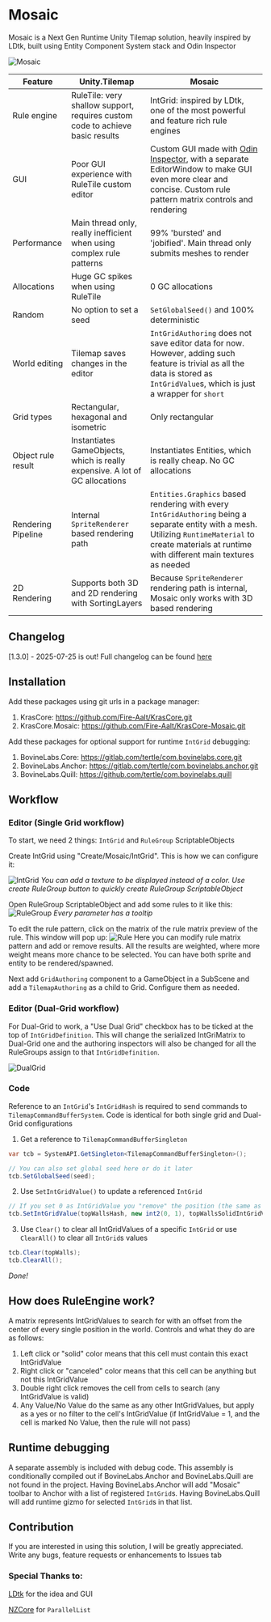 # Mosaic
Mosaic is a Next Gen Runtime Unity Tilemap solution, heavily inspired by LDtk, built using Entity Component System stack and Odin Inspector 

![Mosaic](Documentation~/Images/Mosaic.png)

| Feature            | Unity.Tilemap                                                                 | Mosaic                                                                                                                                                                                                                                                                                                                     |
|--------------------|-------------------------------------------------------------------------------|----------------------------------------------------------------------------------------------------------------------------------------------------------------------------------------------------------------------------------------------------------------------------------------------------------------------------|
| Rule engine        | RuleTile: very shallow support, requires custom code to achieve basic results | IntGrid: inspired by LDtk, one of the most powerful and feature rich rule engines                                                                                                                                                                                                                                          |
| GUI                | Poor GUI experience with RuleTile custom editor                               | Custom GUI made with [Odin Inspector](https://assetstore.unity.com/packages/tools/utilities/odin-inspector-and-serializer-89041?srsltid=AfmBOop97OyTTYiuIIGN0oQkSMLd0P3xSmw8NEuDFQQLFEFcz3blWS6p), with a separate EditorWindow to make GUI even more clear and concise. Custom rule pattern matrix controls and rendering |
| Performance        | Main thread only, really inefficient when using complex rule patterns         | 99% 'bursted' and 'jobified'. Main thread only submits meshes to render                                                                                                                                                                                                                                                    | 
| Allocations        | Huge GC spikes when using RuleTile                                            | 0 GC allocations                                                                                                                                                                                                                                                                                                           |
| Random             | No option to set a seed                                                       | `SetGlobalSeed()` and 100% deterministic                                                                                                                                                                                                                                                                                   |
| World editing      | Tilemap saves changes in the editor                                           | `IntGridAuthoring` does not save editor data for now. However, adding such feature is trivial as all the data is stored as `IntGridValue`s, which is just a wrapper for `short`                                                                                                                                            |
| Grid types         | Rectangular, hexagonal and isometric                                          | Only rectangular                                                                                                                                                                                                                                                                                                           |
| Object rule result | Instantiates GameObjects, which is really expensive. A lot of GC allocations  | Instantiates Entities, which is really cheap. No GC allocations                                                                                                                                                                                                                                                            |                  
| Rendering Pipeline | Internal `SpriteRenderer` based rendering path                                | `Entities.Graphics` based rendering with every `IntGridAuthoring` being a separate entity with a mesh. Utilizing `RuntimeMaterial` to create materials at runtime with different main textures as needed                                                                                                                   |                                                                                                                  |                                                                                                                  
| 2D Rendering       | Supports both 3D and 2D rendering with SortingLayers                          | Because `SpriteRenderer` rendering path is internal, Mosaic only works with 3D based rendering                                                                                                                                                                                                                             |

## Changelog
[1.3.0] - 2025-07-25 is out! Full changelog can be found [here](CHANGELOG.md)

## Installation
Add these packages using git urls in a package manager:
1. KrasCore: https://github.com/Fire-Aalt/KrasCore.git
2. KrasCore.Mosaic: https://github.com/Fire-Aalt/KrasCore-Mosaic.git

Add these packages for optional support for runtime `IntGrid` debugging: 
1. BovineLabs.Core: https://gitlab.com/tertle/com.bovinelabs.core.git
2. BovineLabs.Anchor: https://gitlab.com/tertle/com.bovinelabs.anchor.git
3. BovineLabs.Quill: https://github.com/tertle/com.bovinelabs.quill

## Workflow
### Editor (Single Grid workflow)
To start, we need 2 things: `IntGrid` and `RuleGroup` ScriptableObjects

Create IntGrid using "Create/Mosaic/IntGrid". This is how we can configure it:

![IntGrid](Documentation~/Images/IntGrid.png)
*You can add a texture to be displayed instead of a color. Use create RuleGroup button to quickly create RuleGroup ScriptableObject*

Open RuleGroup ScriptableObject and add some rules to it like this:
![RuleGroup](Documentation~/Images/RuleGroup.png)
*Every parameter has a tooltip*

To edit the rule pattern, click on the matrix of the rule matrix preview of the rule. This window will pop up:
![Rule](Documentation~/Images/Rule.png)
Here you can modify rule matrix pattern and add or remove results. All the results are weighted, where more weight means more chance to be selected. You can have both sprite and entity to be rendered/spawned.

Next add `GridAuthoring` component to a GameObject in a SubScene and add a `TilemapAuthoring` as a child to Grid. Configure them as needed.

### Editor (Dual-Grid workflow)

For Dual-Grid to work, a "Use Dual Grid" checkbox has to be ticked at the top of `IntGridDefinition`. This will change the serialized IntGriMatrix to Dual-Grid one and the authoring inspectors will also be changed for all the RuleGroups assign to that `IntGridDefinition`.

![DualGrid](Documentation~/Images/DualGrid.png)

### Code
Reference to an `IntGrid`'s `IntGridHash` is required to send commands to `TilemapCommandBufferSystem`. Code is identical for both single grid and Dual-Grid configurations

1. Get a reference to `TilemapCommandBufferSingleton`
```csharp
var tcb = SystemAPI.GetSingleton<TilemapCommandBufferSingleton>();

// You can also set global seed here or do it later
tcb.SetGlobalSeed(seed);
```

2. Use `SetIntGridValue()` to update a referenced `IntGrid`
```csharp
// If you set 0 as IntGridValue you "remove" the position (the same as setting null value using SetTile in Unity.Tilemap)
tcb.SetIntGridValue(topWallsHash, new int2(0, 1), topWallsSolidIntGridValue);
```

3. Use `Clear()` to clear all IntGridValues of a specific `IntGrid` or use `ClearAll()` to clear all `IntGrid`s values
```csharp
tcb.Clear(topWalls);
tcb.ClearAll();
```

*Done!*

## How does RuleEngine work?
A matrix represents IntGridValues to search for with an offset from the center of every single position in the world. 
Controls and what they do are as follows:
1. Left click or "solid" color means that this cell must contain this exact IntGridValue
2. Right click or "canceled" color means that this cell can be anything but not this IntGridValue
3. Double right click removes the cell from cells to search (any IntGridValue is valid)
4. Any Value/No Value do the same as any other IntGridValues, but apply as a yes or no filter to the cell's IntGridValue (if IntGridValue = 1, and the cell is marked No Value, then the rule will not pass)

## Runtime debugging
A separate assembly is included with debug code. This assembly is conditionally compiled out if BovineLabs.Anchor and BovineLabs.Quill are not found in the project. Having BovineLabs.Anchor will add "Mosaic" toolbar to Anchor with a list of registered `IntGrid`s. Having BovineLabs.Quill will add runtime gizmo for selected `IntGrid`s in that list.

## Contribution
If you are interested in using this solution, I will be greatly appreciated. Write any bugs, feature requests or enhancements to Issues tab

### Special Thanks to:

[LDtk](https://ldtk.io/) for the idea and GUI

[NZCore](https://github.com/enzi/NZCore) for `ParallelList`
